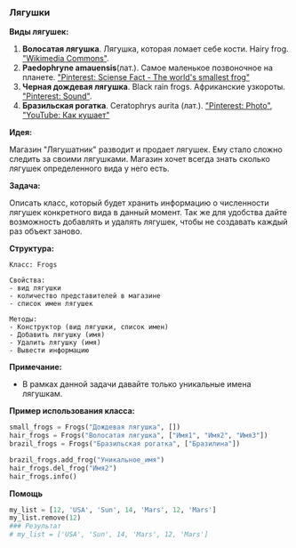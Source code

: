 ### Лягушки
**Виды лягушек:**
1. **Волосатая лягушка**. Лягушка, которая ломает себе кости. Hairy frog. 
["Wikimedia Commons"](https://commons.wikimedia.org/wiki/File:Trichobatrachus_robustus.JPG). 
1. **Paedophryne amauensis**(лат.). Самое маленькое позвоночное на планете. 
["Pinterest: Sciense Fact - The world's smallest frog"](https://ru.pinterest.com/pin/27725353930215037/)
1. **Черная дождевая лягушка**.  Black rain frogs. Африканские узкороты.
["Pinterest: Sound"](https://ru.pinterest.com/pin/720716746633115746/).
1. **Бразильская рогатка**. Ceratophrys aurita (лат.). ["Pinterest: Photo"](https://ru.pinterest.com/pin/84512930500179370/), ["YouTube: Как кушает"](https://www.youtube.com/watch?v=cVEOwXjNmXs)

**Идея:**

Магазин "Лягушатник" разводит и продает лягушек. Ему стало сложно следить за своими лягушками. Магазин хочет всегда знать сколько лягушек определенного вида у него есть. 

**Задача:**

Описать класс, который будет хранить информацию о численности лягушек конкретного вида в данный момент. Так же для удобства дайте возможность добавлять и удалять лягушек, чтобы не создавать каждый раз объект заново.

**Структура:**

```
Класс: Frogs

Свойства: 
- вид лягушки
- количество представителей в магазине
- список имен лягушек

Методы:
- Конструктор (вид лягушки, список имен)
- Добавить лягушку (имя)
- Удалить лягушку (имя)
- Вывести информацию

```
**Примечание:**
- В рамках данной задачи давайте только уникальные имена лягушкам.

**Пример использования класса:**
```python
small_frogs = Frogs("Дождевая лягушка", [])
hair_frogs = Frogs("Волосатая лягушка", ["Имя1", "Имя2", "Имя3"])
brazil_frogs = Frogs("Бразильская рогатка", ["Бразилина"])

brazil_frogs.add_frog("Уникальное_имя")
hair_frogs.del_frog("Имя2")
hair_frogs.info()
``` 
**Помощь**
```python
my_list = [12, 'USA', 'Sun', 14, 'Mars', 12, 'Mars']
my_list.remove(12)
### Результат
# my_list = ['USA', 'Sun', 14, 'Mars', 12, 'Mars']
```
